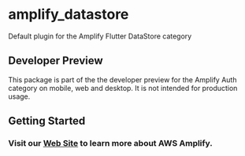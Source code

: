 # amplify_datastore

Default plugin for the Amplify Flutter DataStore category

## Developer Preview

This package is part of the the developer preview for the Amplify Auth category on mobile, web and desktop. It is not intended for production usage. 

## Getting Started 

### Visit our [Web Site](https://docs.amplify.aws/) to learn more about AWS Amplify.
